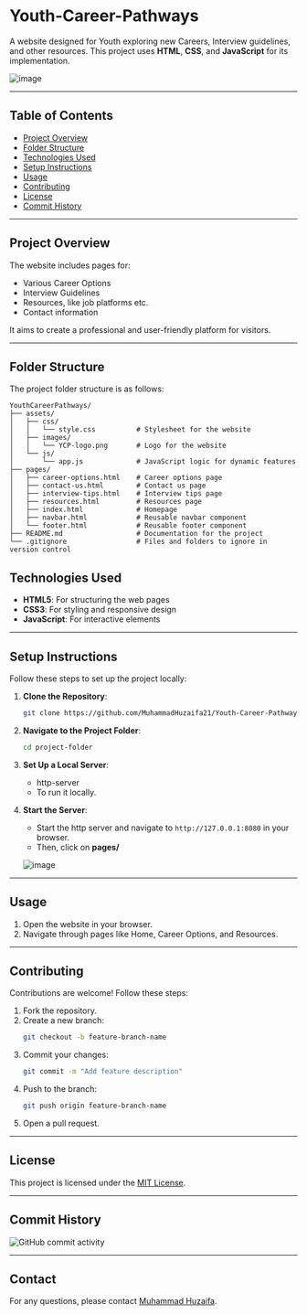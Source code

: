 # Youth-Career-Pathways

A website designed for Youth exploring new Careers, Interview guidelines, and other resources. This project uses **HTML**, **CSS**, and **JavaScript** for its implementation.

![image](https://github.com/user-attachments/assets/b06428b2-41fc-4da7-a53c-64c604a6cf28)

---

## Table of Contents

- [Project Overview](#project-overview)
- [Folder Structure](#folder-structure)
- [Technologies Used](#technologies-used)
- [Setup Instructions](#setup-instructions)
- [Usage](#usage)
- [Contributing](#contributing)
- [License](#license)
- [Commit History](#commit-history)

---

## Project Overview

The website includes pages for:
- Various Career Options
- Interview Guidelines
- Resources, like job platforms etc.
- Contact information

It aims to create a professional and user-friendly platform for visitors.

---

## Folder Structure

The project folder structure is as follows:

```
YouthCareerPathways/
├── assets/
│   ├── css/
│   │   └── style.css          # Stylesheet for the website
│   ├── images/
│   │   └── YCP-logo.png       # Logo for the website
│   └── js/
│       └── app.js             # JavaScript logic for dynamic features
├── pages/
│   ├── career-options.html    # Career options page
│   ├── contact-us.html        # Contact us page
│   ├── interview-tips.html    # Interview tips page
│   ├── resources.html         # Resources page
│   ├── index.html             # Homepage
│   ├── navbar.html            # Reusable navbar component
│   └── footer.html            # Reusable footer component
├── README.md                  # Documentation for the project
└── .gitignore                 # Files and folders to ignore in version control
```


## Technologies Used

- **HTML5**: For structuring the web pages
- **CSS3**: For styling and responsive design
- **JavaScript**: For interactive elements

---

## Setup Instructions

Follow these steps to set up the project locally:

1. **Clone the Repository**:
   ```bash
   git clone https://github.com/MuhammadHuzaifa21/Youth-Career-Pathways.git
   ```

2. **Navigate to the Project Folder**:
   ```bash
   cd project-folder
   ```

3. **Set Up a Local Server**:
   - http-server
   - To run it locally.

4. **Start the Server**:
   - Start the http server and navigate to `http://127.0.0.1:8080` in your browser.
   - Then, click on **pages/**
   
   ![image](https://github.com/user-attachments/assets/960f636d-f924-4bad-8adc-64559151645f)

---

## Usage

1. Open the website in your browser.
2. Navigate through pages like Home, Career Options, and Resources.

---

## Contributing

Contributions are welcome! Follow these steps:

1. Fork the repository.
2. Create a new branch:
   ```bash
   git checkout -b feature-branch-name
   ```
3. Commit your changes:
   ```bash
   git commit -m "Add feature description"
   ```
4. Push to the branch:
   ```bash
   git push origin feature-branch-name
   ```
5. Open a pull request.

---

## License

This project is licensed under the [MIT License](LICENSE).

---

## Commit History

![GitHub commit activity](https://img.shields.io/github/commit-activity/m/MuhammadHuzaifa21/Youth-Career-Pathways)

---

## Contact

For any questions, please contact [Muhammad Huzaifa](mailto:m.huzaifa2k@gmail.com).
